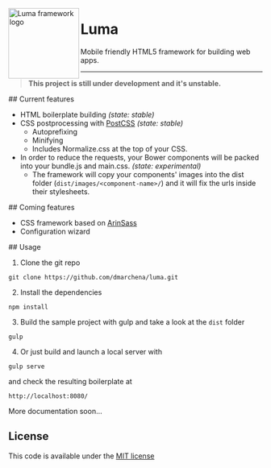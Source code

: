 <img align="left" width="140" height="140"
     title="Luma framework logo"
     src="http://dmarchena.github.io/luma/images/luma-logo.svg">

# Luma 

Mobile friendly HTML5 framework for building web apps.

---------

> **This project is still under development and it's unstable.**


## Current features

* HTML boilerplate building _(state: stable)_
* CSS postprocessing with [PostCSS](https://github.com/postcss) _(state: stable)_
  * Autoprefixing
  * Minifying
  * Includes Normalize.css at the top of your CSS.
* In order to reduce the requests, your Bower components will be packed into your bundle.js and main.css. _(state: experimental)_
  * The framework will copy your components' images into the dist  folder (`dist/images/<component-name>/`) and it will fix the urls inside their stylesheets.

## Coming features

* CSS framework based on [ArinSass](https://github.com/dmarchena/arin-sass)
* Configuration wizard

## Usage

1. Clone the git repo

  ```
  git clone https://github.com/dmarchena/luma.git
  ```
2. Install the dependencies

  ```
  npm install
  ```

3. Build the sample project with gulp and take a look at the `dist` folder

  ```
  gulp
  ```
4. Or just build and launch a local server with

  ```
  gulp serve
  ```

  and check the resulting boilerplate at

  ```
  http://localhost:8080/
  ```

More documentation soon...

## License

This code is available under the [MIT license](https://github.com/dmarchena/html-boilerplate/blob/master/LICENSE)
